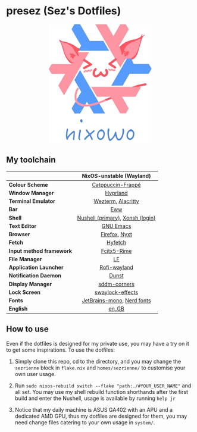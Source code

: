 # presez (Sez's Dotfiles)

<p align="center"><img src="https://github.com/sezryo/presez/blob/main/assets/icons/nixowo.png"></p>

## My toolchain
|                            | NixOS-unstable (Wayland)                                                                                    |
|----------------------------|:-----------------------------------------------------------------------------------------------------------:|
| **Colour Scheme**          | [Catppuccin-Frappé](https://github.com/catppuccin/catppuccin)                                               |
| **Window Manager**         | [Hyprland](https://github.com/hyprwm/Hyprland)                                                              |
| **Terminal Emulator**      | [Wezterm](https://wezfurlong.org/wezterm/), [Alacritty](https://github.com/alacritty/alacritty)             |
| **Bar**                    | [Eww](https://github.com/elkowar/eww)                                                                       |
| **Shell**                  | [Nushell (primary)](https://github.com/nushell/nushell), [Xonsh (login)](https://github.com/xonsh/xonsh)    |
| **Text Editor**            | [GNU Emacs](https://www.gnu.org/software/emacs/)                                                            |
| **Browser**                | [Firefox](www.mozilla.org/en-GB/), [Nyxt](https://nyxt.atlas.engineer/)                                     |
| **Fetch**                  | [Hyfetch](https://github.com/hykilpikonna/hyfetch)                                                          |
| **Input method framework** | [Fcitx5-Rime](https://github.com/fcitx/fcitx5-rime)                                                         |
| **File Manager**           | [LF](https://github.com/gokcehan/lf)                                                                        |
| **Application Launcher**   | [Rofi-wayland](https://github.com/lbonn/rofi)                                                               |
| **Notification Daemon**    | [Dunst](https://github.com/dunst-project/dunst)                                                             |
| **Display Manager**        | [sddm-corners](https://github.com/aczw/sddm-theme-corners)                                                  |
| **Lock Screen**            | [swaylock-effects](https://github.com/mortie/swaylock-effects)                                              |
| **Fonts**                  | [JetBrains-mono](https://www.jetbrains.com/lp/mono/), [Nerd fonts](https://github.com/ryanoasis/nerd-fonts) |
| **English**                | [en_GB](https://www.bbc.com/culture/article/20170904-how-americanisms-are-killing-the-english-language)     |

## How to use

Even if the dotfiles is designed for my private use, you may have a try on it to get some inspirations. To use the dotfiles:

1. Simply clone this repo, cd to the directory, and you may change the `sezrienne` block in `flake.nix` and `homes/sezrienne/` to customise your own user usage.

2. Run `sudo nixos-rebuild switch --flake "path:./#YOUR_USER_NAME"` and all set. You may use my shell rebuild function shorthands after the first build and enter the Nushell, usage is available by running `help jr`

3. Notice that my daily machine is ASUS GA402 with an APU and a dedicated AMD GPU, thus my dotfiles are designed for them, you may need change files catering to your own usage in `system/`.
